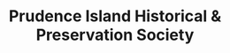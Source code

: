 ---
layout: repo
title: "Prudence Island Historical & Preservation Society"
id: 181
permalink: repos/181/
---